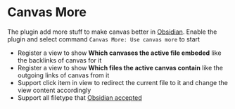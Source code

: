 # Canvas More

The plugin add more stuff to make canvas better in [Obsidian](https://obsidian.md/). Enable the plugin and select command `Canvas More: Use canvas more` to start

- Register a view to show **Which canvases the active file embeded** like the backlinks of canvas for it
- Register a view to show **Which files the active canvas contain** like the outgoing links of canvas from it
- Support click item in view to redirect the current file to it and change the view content accordingly
- Support all filetype that [Obsidian accepted](https://help.obsidian.md/Advanced+topics/Accepted+file+formats)
